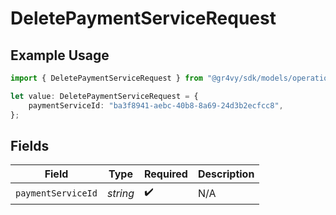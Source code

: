 # DeletePaymentServiceRequest

## Example Usage

```typescript
import { DeletePaymentServiceRequest } from "@gr4vy/sdk/models/operations";

let value: DeletePaymentServiceRequest = {
    paymentServiceId: "ba3f8941-aebc-40b8-8a69-24d3b2ecfcc8",
};
```

## Fields

| Field              | Type               | Required           | Description        |
| ------------------ | ------------------ | ------------------ | ------------------ |
| `paymentServiceId` | *string*           | :heavy_check_mark: | N/A                |